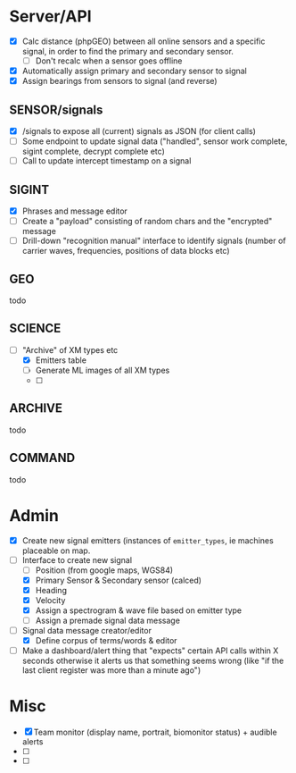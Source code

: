 # Server/API
- [x] Calc distance (phpGEO) between all online sensors and a specific signal, in order to find the primary and secondary sensor.
  - [ ] Don't recalc when a sensor goes offline
- [x] Automatically assign primary and secondary sensor to signal
- [x] Assign bearings from sensors to signal (and reverse)

## SENSOR/signals
- [X] /signals to expose all (current) signals as JSON (for client calls)
- [ ] Some endpoint to update signal data ("handled", sensor work complete, sigint complete, decrypt complete etc)
- [ ] Call to update intercept timestamp on a signal

## SIGINT
- [X] Phrases and message editor 
- [ ] Create a "payload" consisting of random chars and the "encrypted" message
- [ ] Drill-down "recognition manual" interface to identify signals (number of carrier waves, frequencies, positions of data blocks etc)

## GEO
todo

## SCIENCE
- [ ] "Archive" of XM types etc
  - [X] Emitters table
  - [ ] Generate ML images of all XM types
  - [ ] 

## ARCHIVE
todo

## COMMAND
todo

# Admin
- [X] Create new signal emitters (instances of `emitter_types`, ie machines placeable on map.
- [ ] Interface to create new signal
  - [ ] Position (from google maps, WGS84)
  - [X] Primary Sensor & Secondary sensor (calced)
  - [X] Heading
  - [X] Velocity
  - [X] Assign a spectrogram & wave file based on emitter type
  - [ ] Assign a premade signal data message
- [ ] Signal data message creator/editor
  - [X] Define corpus of terms/words & editor
- [ ] Make a dashboard/alert thing that "expects" certain API calls within X seconds otherwise it alerts us that something seems wrong (like "if the last client register was more than a minute ago")

# Misc
- [X] Team monitor (display name, portrait, biomonitor status) + audible alerts
- [ ] 
- [ ] 

